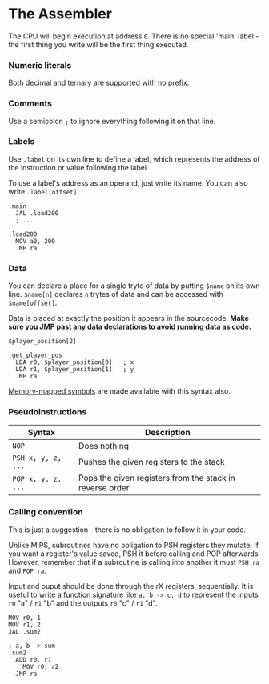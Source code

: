 # The Assembler

The CPU will begin execution at address `0`. There is no special 'main' label - the first thing
you write will be the first thing executed.

### Numeric literals

Both decimal and ternary are supported with no prefix.

### Comments

Use a semicolon `;` to ignore everything following it on that line.

### Labels

Use `.label` on its own line to define a label, which represents the address of the instruction or
value following the label.

To use a label's address as an operand, just write its name. You can also write `.label[offset]`.

```
.main
  JAL .load200
  ; ...

.load200
  MOV a0, 200
  JMP ra
```

### Data

You can declare a place for a single tryte of data by putting `$name` on its own line.
`$name[n]` declares `n` trytes of data and can be accessed with `$name[offset]`.

Data is placed at exactly the position it appears in the sourcecode.
**Make sure you JMP past any data declarations to avoid running data as code.**

```
$player_position[2]

.get_player_pos
  LDA r0, $player_position[0]   ; x
  LDA r1, $player_position[1]   ; y
  JMP ra
```

[Memory-mapped symbols](memory.md) are made available with this syntax also.

### Pseudoinstructions

| Syntax             | Description                                               |
| ------------------ | --------------------------------------------------------- |
| `NOP`              | Does nothing                                              |
| `PSH x, y, z, ...` | Pushes the given registers to the stack                   |
| `POP x, y, z, ...` | Pops the given registers from the stack in reverse order  |

### Calling convention

This is just a suggestion - there is no obligation to follow it in your code.

Unlike MIPS, subroutines have no obligation to PSH registers they mutate. If you
want a register's value saved, PSH it before calling and POP afterwards.
However, remember that if a subroutine is calling into another it must `PSH ra`
and `POP ra`.

Input and ouput should be done through the rX registers, sequentially. It is
useful to write a function signature like `a, b -> c, d` to represent the
inputs `r0` "a" / `r1` "b" and the outputs `r0` "c" / `r1` "d".

```
MOV r0, 1
MOV r1, 2
JAL .sum2

; a, b -> sum
.sum2
  ADD r0, r1
	MOV r0, r2
  JMP ra
```
